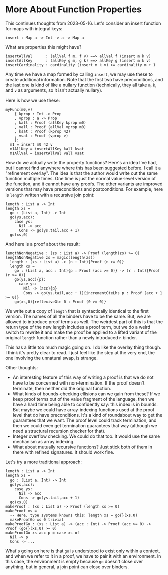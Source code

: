 # More About Function Properties

This continues thoughts from 2023-05-16. Let's consider an insert function
for maps with integral keys:

    insert : Map a -> Int -> a -> Map a

What are properties this might have?

    insertAllVal      : (allVal f m, f v) ==> allVal f (insert m k v)
    insertAllKey      : (allKey g m, g k) ==> allKey g (insert m k v)
    insertCardinality : cardinality (insert m k v) >= cardinality m + 1

Any time we have a map formed by calling `insert`, we may use these to
create additional information. Note that the first two have preconditions,
and the last one is kind of like a nullary function (technically, they
all take `m`, `k`, and `v` as arguments, so it isn't actually nullary).

Here is how we use these:

    myFunc(m0,v)
        { kprop : Int -> Prop
        , vprop : a -> Prop
        , kall : Proof (allKey kprop m0)
        , vall : Proof (allVal vprop m0)
        , ksat : Proof (kprop 42)
        , vsat : Proof (vprop v)
        }:
      m1 = insert m0 42 v
      m1AllKey = insertAllKey kall ksat
      m1AllVal = insertAllVal vall vsat

How do we actually write the property functions? Here's an idea I've had,
but I cannot find anywhere where this has been suggested before. I call
it a "refinement overlay". The idea is that the author would write out
the same function multiple times. One time is just the normal value-level
version of the function, and it cannot have any proofs. The other variants
are improved versions that may have preconditions and postconditions.
For example, here is `length` written with a recursive join point:

    length : List a -> Int
    length xs =
      go : (List a, Int) -> Int
      go(ys,acc):
        case ys:
          Nil -> acc
          Cons -> go(ys.tail,acc + 1)
      go(xs,0)

And here is a proof about the result:

    lengthNonNegative : (zs : List a) -> Proof (length(zs) >= 0)
    lengthNonNegative zs = magic(length(zs))
      length : (xs : List a) -> (n : Int){Proof (n >= 0)}
      length xs =
        go : (List a, acc : Int){p : Proof (acc >= 0)} -> (r : Int){Proof (r >= 0)}
        go(ys,acc){p}:
          case ys:
            Nil -> (acc){p}
            Cons -> go(ys.tail,acc + 1){incrementGteLhs p : Proof (acc + 1 >= 0)}
        go(xs,0){reflexiveGte 0 : Proof (0 >= 0)}

We write out a copy of `length` that is syntactically identical to the first
version. The names of all the binders have to be the same. But, we are allowed
to introduce proof terms as well. The weirdest part of this is that the return
type of the new length includes a proof term, but we do a weird switch to rewrite
it and make the proof be applied to a lifted variant of the original `length`
function rather than a newly introduced `n` binder.

This has a little too much magic going on. I do like the overlay thing though.
I think it's pretty clear to read. I just feel like the step at the very end,
the one involving the unnatural swap, is strange.

Other thoughts:

* An interesting feature of this way of writing a proof is that we do not
  have to be concerned with non-termination. If the proof doesn't terminate,
  then neither did the original function.
* What kinds of bounds-checking ellisions can we gain from these? If we
  keep proof terms out of the value fragment of the language, then we have
  a hard time being able to confidently say: this index is in bounds.
  But maybe we could have array-indexing functions used at the proof
  level that do have preconditions. It's a kind of roundabout way to get
  the guarantees that we want. The proof level could track termination,
  and then we could even get termination guarantees that way (although
  we need a structural recursion checker for that).
* Integer overflow checking. We could do that too. It would use the same
  mechanism as array indexing.
* What about mutually recursive functions? Just stick both of them in
  there with refined signatures. It should work fine.

Let's try a more traditional approach:

    length : List a -> Int
    length xs =
      go : (List a, Int) -> Int
      go(ys,acc):
        case ys:
          Nil -> acc
          Cons -> go(ys.tail,acc + 1)
      go(xs,0)
    makeProof : (xs : List a) -> Proof (length xs >= 0)
    makeProof xs =
      -- Here, type systems knowns this: length xs = go{}(xs,0)
      makeProofGo xs 0 trivial
    makeProofGo : (xs : List a) -> (acc : Int) -> Proof (acc >= 0) -> Proof (go{}(xs,0) >= 0)
    makeProofGo xs acc p = case xs of
      Nil -> p
      Cons -> ...

What's going on here is that `go` is understood to exist only within a context,
and when we refer to it in a proof, we have to pair it with an environment. In
this case, the environment is empty because `go` doesn't close over anything,
but in general, a join point can close over binders.
